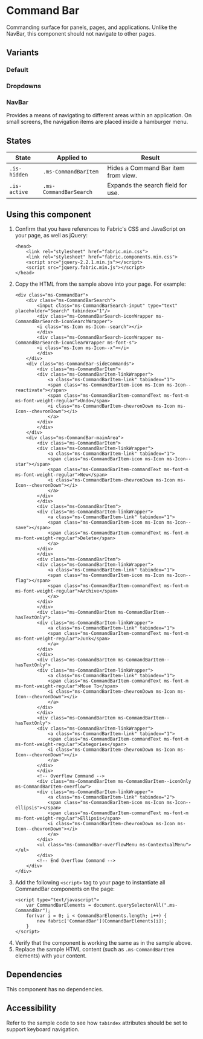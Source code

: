 # Command Bar
Commanding surface for panels, pages, and applications. Unlike the NavBar, this component should not navigate to other pages.

## Variants

### Default
<!---
{{> CommandBar props=CommandBarExampleModel.props}}
--->

### Dropdowns
<!---
{{> CommandBar props=CommandBarExampleModel.propsDropdown}}
--->

### NavBar
Provides a means of navigating to different areas within an application. On small screens, the navigation items are placed inside a hamburger menu.
<!---
{{> CommandBar props=CommandBarExampleModel.propsDropdown}}
--->

## States
State | Applied to | Result
 --- | --- | ---
`.is-hidden` | `.ms-CommandBarItem` | Hides a Command Bar item from view.
`.is-active` | `.ms-CommandBarSearch` | Expands the search field for use.

## Using this component
1. Confirm that you have references to Fabric's CSS and JavaScript on your page, as well as jQuery:
    ```
    <head>
        <link rel="stylesheet" href="fabric.min.css">
        <link rel="stylesheet" href="fabric.components.min.css">
        <script src="jquery-2.2.1.min.js"></script>
        <script src="jquery.fabric.min.js"></script>
    </head>
    ```
2. Copy the HTML from the sample above into your page. For example:
    ```
    <div class="ms-CommandBar">
        <div class="ms-CommandBarSearch">
            <input class="ms-CommandBarSearch-input" type="text" placeholder="Search" tabindex="1"/>
            <div class="ms-CommandBarSearch-iconWrapper ms-CommandBarSearch-iconSearchWrapper">
            <i class="ms-Icon ms-Icon--search"></i>
            </div>
            <div class="ms-CommandBarSearch-iconWrapper ms-CommandBarSearch-iconClearWrapper ms-font-s">
            <i class="ms-Icon ms-Icon--x"></i>
            </div>
        </div>  
        <div class="ms-CommandBar-sideCommands">
            <div class="ms-CommandBarItem">
            <div class="ms-CommandBarItem-linkWrapper">
                <a class="ms-CommandBarItem-link" tabindex="1">
                <span class="ms-CommandBarItem-icon ms-Icon ms-Icon--reactivate"></span>
                <span class="ms-CommandBarItem-commandText ms-font-m ms-font-weight-regular">Undo</span>
                <i class="ms-CommandBarItem-chevronDown ms-Icon ms-Icon--chevronDown"></i>
                </a>
            </div>
            </div>
        </div>
        <div class="ms-CommandBar-mainArea">
            <div class="ms-CommandBarItem">
            <div class="ms-CommandBarItem-linkWrapper">
                <a class="ms-CommandBarItem-link" tabindex="1">
                <span class="ms-CommandBarItem-icon ms-Icon ms-Icon--star"></span>
                <span class="ms-CommandBarItem-commandText ms-font-m ms-font-weight-regular">New</span>
                <i class="ms-CommandBarItem-chevronDown ms-Icon ms-Icon--chevronDown"></i>
                </a>
            </div>
            </div>
            <div class="ms-CommandBarItem">
            <div class="ms-CommandBarItem-linkWrapper">
                <a class="ms-CommandBarItem-link" tabindex="1">
                <span class="ms-CommandBarItem-icon ms-Icon ms-Icon--save"></span>
                <span class="ms-CommandBarItem-commandText ms-font-m ms-font-weight-regular">Delete</span>
                </a>
            </div>
            </div>
            <div class="ms-CommandBarItem">
            <div class="ms-CommandBarItem-linkWrapper">
                <a class="ms-CommandBarItem-link" tabindex="1">
                <span class="ms-CommandBarItem-icon ms-Icon ms-Icon--flag"></span>
                <span class="ms-CommandBarItem-commandText ms-font-m ms-font-weight-regular">Archive</span>
                </a>
            </div>
            </div>
            <div class="ms-CommandBarItem ms-CommandBarItem--hasTextOnly">
            <div class="ms-CommandBarItem-linkWrapper">
                <a class="ms-CommandBarItem-link" tabindex="1">
                <span class="ms-CommandBarItem-commandText ms-font-m ms-font-weight-regular">Junk</span>
                </a>
            </div>
            </div>
            <div class="ms-CommandBarItem ms-CommandBarItem--hasTextOnly">
            <div class="ms-CommandBarItem-linkWrapper">
                <a class="ms-CommandBarItem-link" tabindex="1">
                <span class="ms-CommandBarItem-commandText ms-font-m ms-font-weight-regular">Move To</span>
                <i class="ms-CommandBarItem-chevronDown ms-Icon ms-Icon--chevronDown"></i>
                </a>
            </div>
            </div>
            <div class="ms-CommandBarItem ms-CommandBarItem--hasTextOnly">
            <div class="ms-CommandBarItem-linkWrapper">
                <a class="ms-CommandBarItem-link" tabindex="1">
                <span class="ms-CommandBarItem-commandText ms-font-m ms-font-weight-regular">Categories</span>
                <i class="ms-CommandBarItem-chevronDown ms-Icon ms-Icon--chevronDown"></i>
                </a>
            </div>
            </div>
            <!-- Overflow Command -->
            <div class="ms-CommandBarItem ms-CommandBarItem--iconOnly ms-CommandBarItem-overflow">
            <div class="ms-CommandBarItem-linkWrapper">
                <a class="ms-CommandBarItem-link" tabindex="2">
                <span class="ms-CommandBarItem-icon ms-Icon ms-Icon--ellipsis"></span>
                <span class="ms-CommandBarItem-commandText ms-font-m ms-font-weight-regular">Ellipsis</span>
                <i class="ms-CommandBarItem-chevronDown ms-Icon ms-Icon--chevronDown"></i>
                </a>
            </div>
            <ul class="ms-CommandBar-overflowMenu ms-ContextualMenu"></ul>
            </div>
            <!-- End Overflow Command -->
        </div>
    </div>
    ```
3. Add the following `<script>` tag to your page to instantiate all CommandBar components on the page:
    ```
    <script type="text/javascript">
        var CommandBarElements = document.querySelectorAll(".ms-CommandBar");
        for(var i = 0; i < CommandBarElements.length; i++) {
            new fabric['CommandBar'](CommandBarElements[i]);
        }
    </script>
    ```
4. Verify that the component is working the same as in the sample above.
5. Replace the sample HTML content (such as `.ms-CommandBarItem` elements) with your content.

## Dependencies
This component has no dependencies.

## Accessibility
Refer to the sample code to see how `tabindex` attributes should be set to support keyboard navigation.

<!---
{{> CommandBarExampleJS }}
--->
